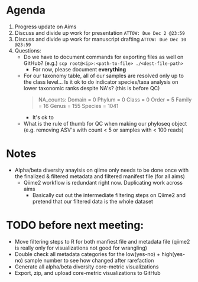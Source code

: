 # Agenda
1. Progress update on Aims
2. Discuss and divide up work for presentation `ATTOW: Due Dec 2 @23:59`
3. Discuss and divide up work for manuscript drafting `ATTOW: Due Dec 10 @23:59`
4. Questions:
    - Do we have to document commands for exporting files as well on GitHub? (e.g.) `scp root@<ip>:<path-to-file> ./<dest-file-path>` 
        - For now, please document **everything**
    - For our taxonomy table, all of our samples are resolved only up to the class level... Is it ok to do indicator species/taxa analysis on lower taxonomic ranks despite NA's? (this is before QC)
         > NA_counts:  Domain = 0 Phylum = 0  Class = 0  Order = 5  Family = 16 Genus = 155 Species = 1041
         - It's ok to
    - What is the rule of thumb for QC when making our phyloseq object (e.g. removing ASV's with count < 5 or samples with < 100 reads)
# Notes
- Alpha/beta diversity anaylsis on qiime only needs to be done once with the finalized & filtered metadata and filtered manifest file (for all aims)
    - Qiime2 workflow is redundant right now. Duplicating work across aims
        - Basically cut out the intermediate filtering steps on Qiime2 and pretend that our filtered data is the whole dataset

# TODO before next meeting: 
- Move filtering steps to R for both manfiest file and metadata file (qiime2 is really only for visualizations not good for wrangling)
- Double check all metadata categories for the low(yes-no) + high(yes-no) sample number to see how changed after rarefaction
- Generate all alpha/beta diversity core-metric visualizations
- Export, zip, and upload core-metric visualizations to GitHub